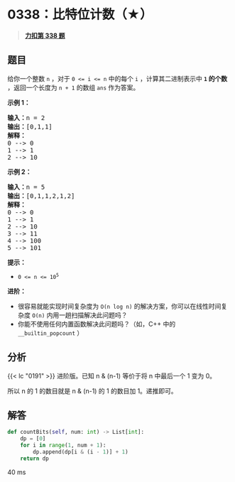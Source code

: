 # 0338：比特位计数（★）


> <u>**[力扣第 338 题](https://leetcode.cn/problems/counting-bits/)**</u>

## 题目

<p>给你一个整数 <code>n</code> ，对于 <code>0 &lt;= i &lt;= n</code> 中的每个 <code>i</code> ，计算其二进制表示中 <strong><code>1</code> 的个数</strong> ，返回一个长度为 <code>n + 1</code> 的数组 <code>ans</code> 作为答案。</p>



<div class="original__bRMd">
<div>
<p><strong>示例 1：</strong></p>

<pre>
<strong>输入：</strong>n = 2
<strong>输出：</strong>[0,1,1]
<strong>解释：</strong>
0 --&gt; 0
1 --&gt; 1
2 --&gt; 10
</pre>

<p><strong>示例 2：</strong></p>

<pre>
<strong>输入：</strong>n = 5
<strong>输出：</strong>[0,1,1,2,1,2]
<strong>解释：</strong>
0 --&gt; 0
1 --&gt; 1
2 --&gt; 10
3 --&gt; 11
4 --&gt; 100
5 --&gt; 101
</pre>



<p><strong>提示：</strong></p>

<ul>
<li><code>0 &lt;= n &lt;= 10<sup>5</sup></code></li>
</ul>



<p><strong>进阶：</strong></p>

<ul>
<li>很容易就能实现时间复杂度为 <code>O(n log n)</code> 的解决方案，你可以在线性时间复杂度 <code>O(n)</code> 内用一趟扫描解决此问题吗？</li>
<li>你能不使用任何内置函数解决此问题吗？（如，C++ 中的 <code>__builtin_popcount</code> ）</li>
</ul>
</div>
</div>


## 分析

{{< lc "0191" >}} 进阶版。已知 n & (n-1) 等价于将 n 中最后一个 1 变为 0。

所以 n 的 1 的数目就是 n & (n-1) 的 1 的数目加 1。递推即可。

## 解答

```python
def countBits(self, num: int) -> List[int]:
    dp = [0]
    for i in range(1, num + 1):
        dp.append(dp[i & (i - 1)] + 1)
    return dp
```
40 ms

